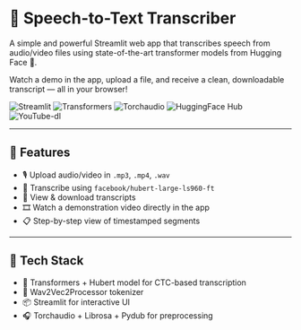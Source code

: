 # 🎤 Speech-to-Text Transcriber

A simple and powerful Streamlit web app that transcribes speech from audio/video files using state-of-the-art transformer models from Hugging Face 🤗.

Watch a demo in the app, upload a file, and receive a clean, downloadable transcript — all in your browser!

![Streamlit](https://img.shields.io/badge/Streamlit-1.44.0+-brightgreen?logo=streamlit)
![Transformers](https://img.shields.io/badge/Transformers-4.50.3+-blueviolet?logo=python)
![Torchaudio](https://img.shields.io/badge/torchaudio-2.6.0+-red)
![HuggingFace Hub](https://img.shields.io/badge/huggingface--hub-0.30.1+-yellow?logo=huggingface)
![YouTube-dl](https://img.shields.io/badge/youtube--dl-2021.12.17+-black)

---

## 🚀 Features

- 🎙️ Upload audio/video in `.mp3`, `.mp4`, `.wav`
- 🧠 Transcribe using `facebook/hubert-large-ls960-ft`
- 📝 View & download transcripts
- 🎞️ Watch a demonstration video directly in the app
- 📋 Step-by-step view of timestamped segments

---

## 🧰 Tech Stack

- 🤗 Transformers + Hubert model for CTC-based transcription
- 🧠 Wav2Vec2Processor tokenizer
- 📦 Streamlit for interactive UI
- 🎧 Torchaudio + Librosa + Pydub for preprocessing

